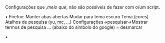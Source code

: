 Configurações que ,_meio que_, não são possíveis de fazer com o/um script.

• Firefox:
Manter abas abertas
Mudar para tema escuro
Tema (cores)
Atalhos de pesquisa (yu, mc, ...)
Configurações->pesquisar->Mostrar termos de pesquisa ... (abaixo do simbolo do google) = desmarcar

•
